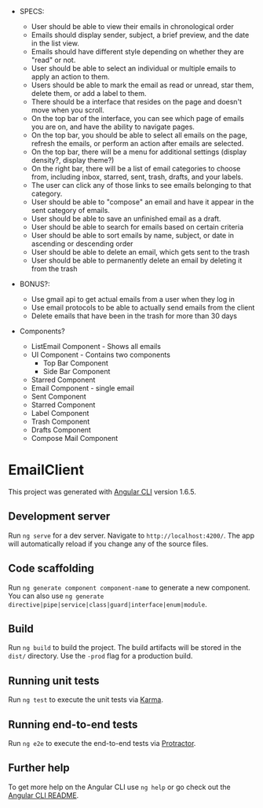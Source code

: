 * SPECS:
  * User should be able to view their emails in chronological order
  * Emails should display sender, subject, a brief preview, and the date in the list view.
  * Emails should have different style depending on whether they are "read" or not.
  * User should be able to select an individual or multiple emails to apply an action to them.
  * Users should be able to mark the email as read or unread, star them, delete them, or add a label to them.
  * There should be a interface that resides on the page and doesn't move when you scroll.
  * On the top bar of the interface, you can see which page of emails you are on, and have the ability to navigate pages.
  * On the top bar, you should be able to select  all emails on the page, refresh the emails, or perform an action after emails are selected.
  * On the top bar, there will be a menu for additional settings (display density?, display theme?)
  * On the right bar, there will be a list of email categories to choose from, including inbox, starred, sent, trash, drafts, and your labels.
  * The user can click any of those links to see emails belonging to that category.
  * User should be able to "compose" an email and have it appear in the sent category of emails.
  * User should be able to save an unfinished email as a draft.
  * User should be able to search for emails based on certain criteria
  * User should be able to sort emails by name, subject, or date in ascending or descending order
  * User should be able to delete an email, which gets sent to the trash
  * User should be able to permanently delete an email by deleting it from the trash

* BONUS?:
  * Use gmail api to get actual emails from a user when they log in
  * Use email protocols to be able to actually send emails from the client
  * Delete emails that have been in the trash for more than 30 days

* Components?
  * ListEmail Component - Shows all emails
  * UI Component - Contains two components
    * Top Bar Component
    * Side Bar Component
  * Starred Component
  * Email Component - single email
  * Sent Component
  * Starred Component
  * Label Component
  * Trash Component
  * Drafts Component
  * Compose Mail Component

# EmailClient

This project was generated with [Angular CLI](https://github.com/angular/angular-cli) version 1.6.5.

## Development server

Run `ng serve` for a dev server. Navigate to `http://localhost:4200/`. The app will automatically reload if you change any of the source files.

## Code scaffolding

Run `ng generate component component-name` to generate a new component. You can also use `ng generate directive|pipe|service|class|guard|interface|enum|module`.

## Build

Run `ng build` to build the project. The build artifacts will be stored in the `dist/` directory. Use the `-prod` flag for a production build.

## Running unit tests

Run `ng test` to execute the unit tests via [Karma](https://karma-runner.github.io).

## Running end-to-end tests

Run `ng e2e` to execute the end-to-end tests via [Protractor](http://www.protractortest.org/).

## Further help

To get more help on the Angular CLI use `ng help` or go check out the [Angular CLI README](https://github.com/angular/angular-cli/blob/master/README.md).
